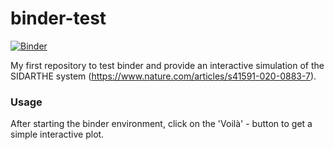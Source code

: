 # binder-test

[![Binder](https://mybinder.org/badge_logo.svg)](https://mybinder.org/v2/gh/domenikslotta/binder-test/HEAD?filepath=slider.ipynb)

My first repository to test binder and provide an interactive simulation of the SIDARTHE system (https://www.nature.com/articles/s41591-020-0883-7).

### Usage
After starting the binder environment, click on the 'Voilà' - button to get a simple interactive plot.
